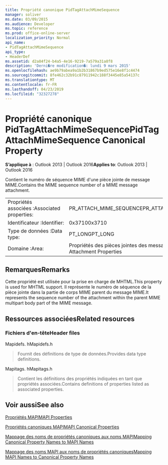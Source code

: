 ```yaml
---
title: Propriété canonique PidTagAttachMimeSequence
manager: soliver
ms.date: 03/09/2015
ms.audience: Developer
ms.topic: reference
ms.prod: office-online-server
localization_priority: Normal
api_name:
- PidTagAttachMimeSequence
api_type:
- HeaderDef
ms.assetid: d2a84f24-b4a5-4e16-9219-7a579a31a8f8
description: 'Derni�re modification�: lundi 9 mars 2015'
ms.openlocfilehash: ae9b79abea9a1b2b31867b9ed575e16e8f1c4474
ms.sourcegitcommit: 8fe462c32b91c87911942c188f3445e85a54137c
ms.translationtype: MT
ms.contentlocale: fr-FR
ms.lasthandoff: 04/23/2019
ms.locfileid: "32327278"
---
```

# <a name="pidtagattachmimesequence-canonical-property"></a><span data-ttu-id="3874a-103">Propriété canonique PidTagAttachMimeSequence</span><span class="sxs-lookup"><span data-stu-id="3874a-103">PidTagAttachMimeSequence Canonical Property</span></span>

  
  
<span data-ttu-id="3874a-104">**S’applique à** : Outlook 2013 | Outlook 2016</span><span class="sxs-lookup"><span data-stu-id="3874a-104">**Applies to**: Outlook 2013 | Outlook 2016</span></span> 
  
<span data-ttu-id="3874a-105">Contient le numéro de séquence MIME d'une pièce jointe de message MIME.</span><span class="sxs-lookup"><span data-stu-id="3874a-105">Contains the MIME sequence number of a MIME message attachment.</span></span>
  
|||
|:-----|:-----|
|<span data-ttu-id="3874a-106">Propriétés associées :</span><span class="sxs-lookup"><span data-stu-id="3874a-106">Associated properties:</span></span>  <br/> |<span data-ttu-id="3874a-107">PR_ATTACH_MIME_SEQUENCE</span><span class="sxs-lookup"><span data-stu-id="3874a-107">PR_ATTACH_MIME_SEQUENCE</span></span>  <br/> |
|<span data-ttu-id="3874a-108">Identificateur :</span><span class="sxs-lookup"><span data-stu-id="3874a-108">Identifier:</span></span>  <br/> |<span data-ttu-id="3874a-109">0x3710</span><span class="sxs-lookup"><span data-stu-id="3874a-109">0x3710</span></span>  <br/> |
|<span data-ttu-id="3874a-110">Type de données :</span><span class="sxs-lookup"><span data-stu-id="3874a-110">Data type:</span></span>  <br/> |<span data-ttu-id="3874a-111">PT_LONG</span><span class="sxs-lookup"><span data-stu-id="3874a-111">PT_LONG</span></span>  <br/> |
|<span data-ttu-id="3874a-112">Domaine :</span><span class="sxs-lookup"><span data-stu-id="3874a-112">Area:</span></span>  <br/> |<span data-ttu-id="3874a-113">Propriétés des pièces jointes des messages</span><span class="sxs-lookup"><span data-stu-id="3874a-113">Message Attachment Properties</span></span>  <br/> |
   
## <a name="remarks"></a><span data-ttu-id="3874a-114">Remarques</span><span class="sxs-lookup"><span data-stu-id="3874a-114">Remarks</span></span>

<span data-ttu-id="3874a-115">Cette propriété est utilisée pour la prise en charge de MHTML.</span><span class="sxs-lookup"><span data-stu-id="3874a-115">This property is used for MHTML support.</span></span> <span data-ttu-id="3874a-116">Il représente le numéro de séquence de la pièce jointe dans la partie de corps MIME parent du message MIME.</span><span class="sxs-lookup"><span data-stu-id="3874a-116">It represents the sequence number of the attachment within the parent MIME multipart body part of the MIME message.</span></span>
  
## <a name="related-resources"></a><span data-ttu-id="3874a-117">Ressources associées</span><span class="sxs-lookup"><span data-stu-id="3874a-117">Related resources</span></span>

### <a name="header-files"></a><span data-ttu-id="3874a-118">Fichiers d'en-tête</span><span class="sxs-lookup"><span data-stu-id="3874a-118">Header files</span></span>

<span data-ttu-id="3874a-119">Mapidefs. h</span><span class="sxs-lookup"><span data-stu-id="3874a-119">Mapidefs.h</span></span>
  
> <span data-ttu-id="3874a-120">Fournit des définitions de type de données.</span><span class="sxs-lookup"><span data-stu-id="3874a-120">Provides data type definitions.</span></span>
    
<span data-ttu-id="3874a-121">Mapitags. h</span><span class="sxs-lookup"><span data-stu-id="3874a-121">Mapitags.h</span></span>
  
> <span data-ttu-id="3874a-122">Contient les définitions des propriétés indiquées en tant que propriétés associées.</span><span class="sxs-lookup"><span data-stu-id="3874a-122">Contains definitions of properties listed as associated properties.</span></span>
    
## <a name="see-also"></a><span data-ttu-id="3874a-123">Voir aussi</span><span class="sxs-lookup"><span data-stu-id="3874a-123">See also</span></span>



[<span data-ttu-id="3874a-124">Propriétés MAPI</span><span class="sxs-lookup"><span data-stu-id="3874a-124">MAPI Properties</span></span>](mapi-properties.md)
  
[<span data-ttu-id="3874a-125">Propriétés canoniques MAPI</span><span class="sxs-lookup"><span data-stu-id="3874a-125">MAPI Canonical Properties</span></span>](mapi-canonical-properties.md)
  
[<span data-ttu-id="3874a-126">Mappage des noms de propriétés canoniques aux noms MAPI</span><span class="sxs-lookup"><span data-stu-id="3874a-126">Mapping Canonical Property Names to MAPI Names</span></span>](mapping-canonical-property-names-to-mapi-names.md)
  
[<span data-ttu-id="3874a-127">Mappage des noms MAPI aux noms de propriétés canoniques</span><span class="sxs-lookup"><span data-stu-id="3874a-127">Mapping MAPI Names to Canonical Property Names</span></span>](mapping-mapi-names-to-canonical-property-names.md)

